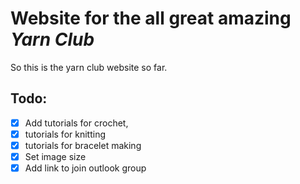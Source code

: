 # Website for the all great amazing *Yarn Club*

So this is the yarn club website so far.


## Todo:

- [x] Add tutorials for crochet,
- [x] tutorials for knitting
- [x] tutorials for bracelet making
- [x] Set image size
- [x] Add link to join outlook group

